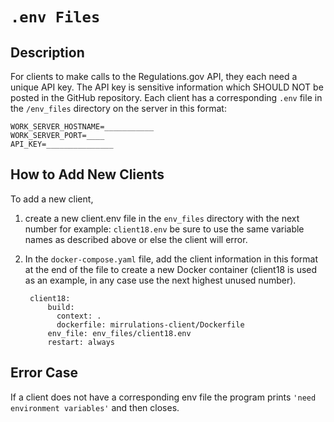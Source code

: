 # `.env Files`
## Description
For clients to make calls to the Regulations.gov API, they each need a unique API key. The API key is sensitive information which SHOULD NOT be posted in the GitHub repository. Each client has a corresponding `.env` file in the `/env_files` directory on the server in this format:

	WORK_SERVER_HOSTNAME=___________
	WORK_SERVER_PORT=____
	API_KEY=_______________

## How to Add New Clients
To add a new client, 

1. create a new client.env file in the `env_files` directory with the next number for example: `client18.env` be sure to use the same variable names as described above or else the client will error.

2. In the `docker-compose.yaml` file, add the client information in this format at the end of the file to create a new Docker container (client18 is used as an example, in any case use the next highest unused number).

		client18:
		    build:
		      context: .
		      dockerfile: mirrulations-client/Dockerfile
		    env_file: env_files/client18.env
		    restart: always

## Error Case
If a client does not have a corresponding env file the program prints `'need environment variables'` and then closes.
